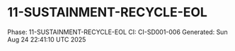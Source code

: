 # 11-SUSTAINMENT-RECYCLE-EOL
Phase: 11-SUSTAINMENT-RECYCLE-EOL
CI: CI-SD001-006
Generated: Sun Aug 24 22:41:10 UTC 2025
